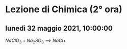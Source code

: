 
# Lezione di Chimica (2° ora)

## lunedì 32 maggio 2021, 10:00:00


$NaClO_{3}+Na_{2}SO_{3} \implies NaCl+$
<!--stackedit_data:
eyJoaXN0b3J5IjpbLTc4NDUzNDMzMl19
-->